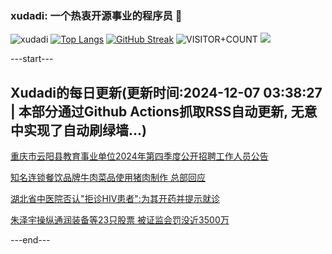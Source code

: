 ### xudadi: 一个热衷开源事业的程序员 👋

![xudadi](https://github-readme-stats-git-masterorgs-github-readme-stats-team.vercel.app/api?username=xudadi)
[![Top Langs](https://github-readme-stats.vercel.app/api/top-langs/?username=xudadi)](https://github.com/anuraghazra/github-readme-stats)
[![GitHub Streak](https://streak-stats.demolab.com?user=xudadi&locale=zh_Hans)](https://git.io/streak-stats)
![VISITOR+COUNT](https://komarev.com/ghpvc/?username=xudadi&label=VISITOR+COUNT)
![](https://raw.githubusercontent.com/xudadi/xudadi/main/assets/github-contribution-grid-snake.svg)


---start---

## Xudadi的每日更新(更新时间:2024-12-07 03:38:27 | 本部分通过Github Actions抓取RSS自动更新, 无意中实现了自动刷绿墙...)

[重庆市云阳县教育事业单位2024年第四季度公开招聘工作人员公告](https://www.gongkaoleida.com/article/2221666)

[知名连锁餐饮品牌牛肉菜品使用猪肉制作 总部回应](https://m.163.com/news/article/JIO872PS055690HN.html)

[湖北省中医院否认"拒诊HIV患者":为其开药并提示就诊](https://m.163.com/news/article/JIOFIJU405129QAF.html)

[朱泽宇操纵通润装备等23只股票 被证监会罚没近3500万](https://m.163.com/news/article/JIOETQM30001899O.html)

---end---
